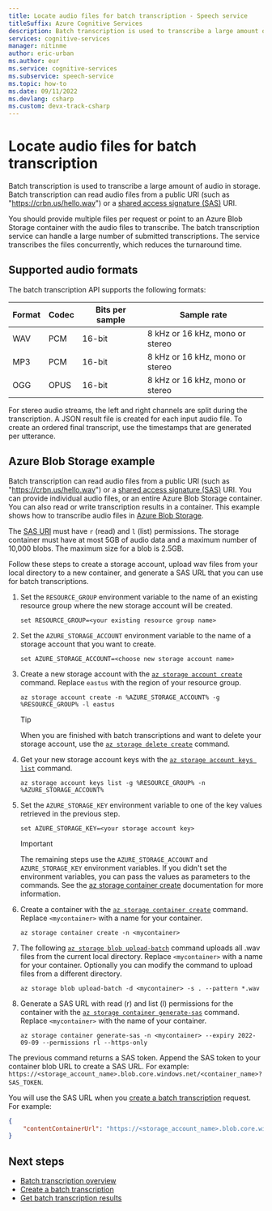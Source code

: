 ```yaml
---
title: Locate audio files for batch transcription - Speech service
titleSuffix: Azure Cognitive Services
description: Batch transcription is used to transcribe a large amount of audio in storage. You should provide multiple files per request or point to an Azure Blob Storage container with the audio files to transcribe.
services: cognitive-services
manager: nitinme
author: eric-urban
ms.author: eur
ms.service: cognitive-services
ms.subservice: speech-service
ms.topic: how-to
ms.date: 09/11/2022
ms.devlang: csharp
ms.custom: devx-track-csharp
---
```


# Locate audio files for batch transcription

Batch transcription is used to transcribe a large amount of audio in storage. Batch transcription can read audio files from a public URI (such as "https://crbn.us/hello.wav") or a [shared access signature (SAS)](../../storage/common/storage-sas-overview.md) URI. 

You should provide multiple files per request or point to an Azure Blob Storage container with the audio files to transcribe. The batch transcription service can handle a large number of submitted transcriptions. The service transcribes the files concurrently, which reduces the turnaround time. 

## Supported audio formats

The batch transcription API supports the following formats:

| Format | Codec | Bits per sample | Sample rate             |
|--------|-------|---------|---------------------------------|
| WAV    | PCM   | 16-bit  | 8 kHz or 16 kHz, mono or stereo |
| MP3    | PCM   | 16-bit  | 8 kHz or 16 kHz, mono or stereo |
| OGG    | OPUS  | 16-bit  | 8 kHz or 16 kHz, mono or stereo |

For stereo audio streams, the left and right channels are split during the transcription. A JSON result file is created for each input audio file. To create an ordered final transcript, use the timestamps that are generated per utterance.

## Azure Blob Storage example

Batch transcription can read audio files from a public URI (such as "https://crbn.us/hello.wav") or a [shared access signature (SAS)](../../storage/common/storage-sas-overview.md) URI. You can provide individual audio files, or an entire Azure Blob Storage container. You can also read or write transcription results in a container. This example shows how to transcribe audio files in [Azure Blob Storage](../../storage/blobs/storage-blobs-overview.md).

The [SAS URI](../../storage/common/storage-sas-overview.md) must have `r` (read) and `l` (list) permissions. The storage container must have at most 5GB of audio data and a maximum number of 10,000 blobs. The maximum size for a blob is 2.5GB.

Follow these steps to create a storage account, upload wav files from your local directory to a new container, and generate a SAS URL that you can use for batch transcriptions.

1. Set the `RESOURCE_GROUP` environment variable to the name of an existing resource group where the new storage account will be created.

    ```azurecli-interactive
    set RESOURCE_GROUP=<your existing resource group name>
    ```

1. Set the `AZURE_STORAGE_ACCOUNT` environment variable to the name of a storage account that you want to create.

    ```azurecli-interactive
    set AZURE_STORAGE_ACCOUNT=<choose new storage account name>
    ```

1. Create a new storage account with the [`az storage account create`](/cli/azure/storage/account#az-storage-account-create) command. Replace `eastus` with the region of your resource group.

    ```azurecli-interactive
    az storage account create -n %AZURE_STORAGE_ACCOUNT% -g %RESOURCE_GROUP% -l eastus
    ```

    > [!TIP]
    > When you are finished with batch transcriptions and want to delete your storage account, use the [`az storage delete create`](/cli/azure/storage/account#az-storage-account-delete) command.

1. Get your new storage account keys with the [`az storage account keys list`](/cli/azure/storage/account#az-storage-account-keys-list) command. 

    ```azurecli-interactive
    az storage account keys list -g %RESOURCE_GROUP% -n %AZURE_STORAGE_ACCOUNT%
    ```

1. Set the `AZURE_STORAGE_KEY` environment variable to one of the key values retrieved in the previous step.

    ```azurecli-interactive
    set AZURE_STORAGE_KEY=<your storage account key>
    ```
    
    > [!IMPORTANT]
    > The remaining steps use the `AZURE_STORAGE_ACCOUNT` and `AZURE_STORAGE_KEY` environment variables. If you didn't set the environment variables, you can pass the values as parameters to the commands. See the [az storage container create](/cli/azure/storage/) documentation for more information.
    
1. Create a container with the [`az storage container create`](/cli/azure/storage/container#az-storage-container-create) command. Replace `<mycontainer>` with a name for your container.

    ```azurecli-interactive
    az storage container create -n <mycontainer>
    ```

1. The following [`az storage blob upload-batch`](/cli/azure/storage/blob#az-storage-blob-upload-batch) command uploads all .wav files from the current local directory. Replace `<mycontainer>` with a name for your container. Optionally you can modify the command to upload files from a different directory.

    ```azurecli-interactive
    az storage blob upload-batch -d <mycontainer> -s . --pattern *.wav
    ```

1. Generate a SAS URL with read (r) and list (l) permissions for the container with the [`az storage container generate-sas`](/cli/azure/storage/container#az-storage-container-generate-sas) command. Replace `<mycontainer>` with the name of your container.

    ```azurecli-interactive
    az storage container generate-sas -n <mycontainer> --expiry 2022-09-09 --permissions rl --https-only
    ```

The previous command returns a SAS token. Append the SAS token to your container blob URL to create a SAS URL. For example: `https://<storage_account_name>.blob.core.windows.net/<container_name>?SAS_TOKEN`. 

You will use the SAS URL when you [create a batch transcription](batch-transcription-create.md) request. For example: 

```json
{
    "contentContainerUrl": "https://<storage_account_name>.blob.core.windows.net/<container_name>?SAS_TOKEN"
}
```

## Next steps

- [Batch transcription overview](batch-transcription.md)
- [Create a batch transcription](batch-transcription-create.md)
- [Get batch transcription results](batch-transcription-get.md)
